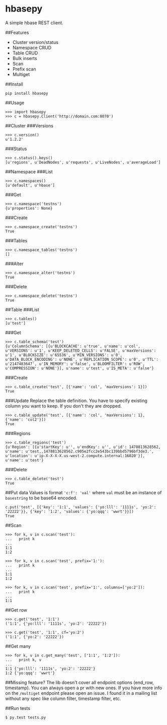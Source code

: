 # hbasepy
A simple hbase REST client. 

##Features
- Cluster version/status
- Namespace CRUD
- Table CRUD
- Bulk inserts
- Scan
- Prefix scan
- Multiget

##Install
```
pip install hbasepy
```

##Usage
```
>>> import hbasepy
>>> c = hbasepy.Client('http://domain.com:8070')
```

##Cluster
###Versions
```
>>> c.version()
u'1.2.2'
```

###Status
```
>>> c.status().keys()
[u'regions', u'DeadNodes', u'requests', u'LiveNodes', u'averageLoad']
```

##Namespace
###List
```
>>> c.namespaces()
[u'default', u'hbase']
```

###Get
```
>>> c.namespace('testns')
{u'properties': None}
```

###Create
```
>>> c.namespace_create('testns')
True
```

###Tables
```
>>> c.namespace_tables('testns')
[]
```

###Alter
```
>>> c.namespace_alter('testns')
True
```

###Delete
```
>>> c.namespace_delete('testns')
True
```

##Table
###List
```
>>> c.tables()
[u'test']
```

###Get
```
>>> c.table_schema('test')
{u'ColumnSchema': [{u'BLOCKCACHE': u'true', u'name': u'col', u'VERSIONS': u'1', u'KEEP_DELETED_CELLS': u'FALSE', u'maxVersions': u'1', u'BLOCKSIZE': u'65536', u'MIN_VERSIONS': u'0', u'DATA_BLOCK_ENCODING': u'NONE', u'REPLICATION_SCOPE': u'0', u'TTL': u'2147483647', u'IN_MEMORY': u'false', u'BLOOMFILTER': u'ROW', u'COMPRESSION': u'NONE'}], u'name': u'test', u'IS_META': u'false'}
```

###Create
```
>>> c.table_create('test', [{'name': 'col', 'maxVersions': 1}])
True
```

###Update
Replace the table definition. You have to specify existing column you want to keep. If you don't they are dropped.
```
>>> c.table_update('test', [{'name': 'col', 'maxVersions': 1}, {'name': 'col2'}])
True
```

###Regions
```
>>> c.table_regions('test')
{u'Region': [{u'startKey': u'', u'endKey': u'', u'id': 1478813628562, u'name': u'test,,1478813628562.c905e2fcc2e543bc139bbd5796bf3de3.', u'location': u'ip-X-X-X-X.us-west-2.compute.internal:16020'}], u'name': u'test'}
```

###Delete
```
>>> c.table_delete('test')
True
```

##Put data
Values is format `'c:f': 'val'` where `val` must be an instance of `basestring` to be base64 encoded.
```
c.put('test', [{'key': '1:1', 'values': {'yo:lll': '1111s', 'yo:2': '22222'}}, {'key': '1:2', 'values': {'yo:qqq': 'wwrt'}}])
True
```

##Scan
```
>>> for k, v in c.scan('test'):
...   print k
...
1:1
1:2

>>> for k, v in c.scan('test', prefix='1:'):
...   print k
...
1:1
1:2

>>> for k, v in c.scan('test', prefix='1:', columns=['yo:2']):
...   print k
...
1:1
```

##Get row
```
>>> c.get('test', '1:1')
('1:1', {'yo:lll': '1111s', 'yo:2': '22222'})

>>> c.get('test', '1:1', cf='yo:2')
('1:1', {'yo:2': '22222'})
```

##Get many
```
>>> for k, v in c.get_many('test', ['1:1', '1:2']):
...   print k, v
...
1:1 {'yo:lll': '1111s', 'yo:2': '22222'}
1:2 {'yo:qqq': 'wwrt'}
```

##Missing feature?
The lib doesn't cover all endpoint options (end_row, timestamp). You can always open a pr with new ones. If you have more info on the `/multiget` endpoint please open an issue. I found it in a mailing list without any spec like column filter, timestamp filter, etc. 

##Run tests
```
$ py.test tests.py
```
